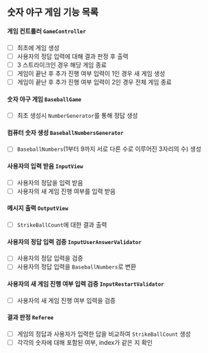 ## 숫자 야구 게임 기능 목록

#### 게임 컨트롤러 `GameController`
- [ ] 최초에 게임 생성
- [ ] 사용자의 정답 입력에 대해 결과 판정 후 출력
- [ ] 3 스트라이크인 경우 해당 게임 종료
- [ ] 게임이 끝난 후 추가 진행 여부 입력이 1인 경우 새 게임 생성
- [ ] 게임이 끝난 후 추가 진행 여부 입력이 2인 경우 전체 게임 종료

#### 숫자 야구 게임 `BaseballGame`
- [ ] 최초 생성시 `NumberGenerator`를 통해 정답 생성

#### 컴퓨터 숫자 생성 `BaseballNumbersGenerator`
- [ ] `BaseballNumbers`(1부터 9까지 서로 다른 수로 이루어진 3자리의 수) 생성

#### 사용자의 입력 받음 `InputView`
- [ ] 사용자의 정답을 입력 받음
- [ ] 사용자의 새 게임 진행 여부를 입력 받음

#### 메시지 출력 `OutputView`
- [ ] `StrikeBallCount`에 대한 결과 출력

#### 사용자의 정답 입력 검증 `InputUserAnswerValidator`
- [ ] 사용자의 정답 입력을 검증
- [ ] 사용자의 정답 입력을 `BaseballNumbers`로 변환

#### 사용자의 새 게임 진행 여부 입력 검증 `InputRestartValidator`
- [ ] 사용자의 새 게임 진행 여부 입력을 검증

#### 결과 판정 `Referee`
- [ ] 게임의 정답과 사용자가 입력한 답을 비교하여 `StrikeBallCount` 생성
- [ ] 각각의 숫자에 대해 포함된 여부, index가 같은 지 확인
